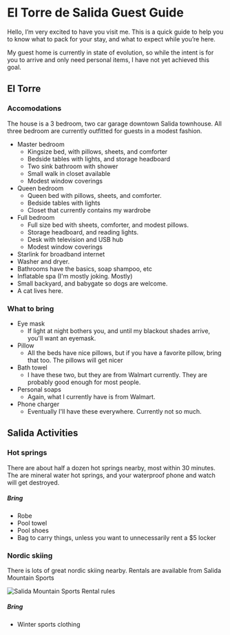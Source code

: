 # El Torre de Salida Guest Guide
Hello, I’m very excited to have you visit me. This is a quick guide to help you to know what to pack for your stay, and what to expect while you’re here.

My guest home is currently in state of evolution, so while the intent is for you to arrive and only need personal items, I have not yet achieved this goal.

## El Torre
### Accomodations
The house is a 3 bedroom, two car garage downtown Salida townhouse.  All three bedroom are currently outfitted for guests in a modest fashion.
 - Master bedroom
	 - Kingsize bed, with pillows, sheets, and comforter
	 - Bedside tables with lights, and storage headboard
	 - Two sink bathroom with shower
	 - Small walk in closet available
	 - Modest window coverings
 - Queen bedroom
	 - Queen bed with pillows, sheets, and comforter.
	 - Bedside tables with lights
	 - Closet that currently contains my wardrobe
 - Full bedroom
	 - Full size bed with sheets, comforter, and modest pillows.
	 - Storage headboard, and reading lights.
	 - Desk with television and USB hub
	 - Modest window coverings
 - Starlink for broadband internet
 - Washer and dryer.
 - Bathrooms have the basics, soap shampoo, etc
 - Inflatable spa (I'm mostly joking.  Mostly)
 - Small backyard, and babygate so dogs are welcome.
 - A cat lives here.
### What to bring
 - Eye mask
	 - If light at night bothers you, and until my blackout shades arrive, you'll want an eyemask.
 - Pillow
	 - All the beds have nice pillows, but if you have a favorite pillow, bring that too.  The pillows will get nicer
 - Bath towel
	 - I have these two, but they are from Walmart currently.  They are probably good enough for most people.
 -  Personal soaps
	 - Again, what I currently have is from Walmart.
 - Phone charger
	 - Eventually I'll have these everywhere.  Currently not so much.
## Salida Activities
### Hot springs
There are about half a dozen hot springs nearby, most within 30 minutes.  The are mineral water hot springs, and your waterproof phone and watch will get destroyed.
##### Bring
 - Robe
 - Pool towel
 - Pool shoes
 - Bag to carry things, unless you want to unnecessarily rent a $5 locker
### Nordic skiing
There is lots of great nordic skiing nearby.  Rentals are available from Salida Mountain Sports

![Salida Mountain Sports Rental rules](https://photos.app.goo.gl/FnLjupnUbe5YDdyJ8)
##### Bring
 - Winter sports clothing
